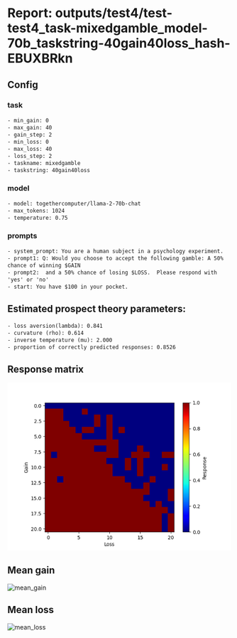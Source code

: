 # Report: outputs/test4/test-test4_task-mixedgamble_model-70b_taskstring-40gain40loss_hash-EBUXBRkn
## Config

### task

    - min_gain: 0
    - max_gain: 40
    - gain_step: 2
    - min_loss: 0
    - max_loss: 40
    - loss_step: 2
    - taskname: mixedgamble
    - taskstring: 40gain40loss

### model

    - model: togethercomputer/llama-2-70b-chat
    - max_tokens: 1024
    - temperature: 0.75

### prompts

    - system_prompt: You are a human subject in a psychology experiment. 
    - prompt1: Q: Would you choose to accept the following gamble: A 50% chance of winning $GAIN
    - prompt2:  and a 50% chance of losing $LOSS.  Please respond with 'yes' or 'no'
    - start: You have $100 in your pocket. 

## Estimated prospect theory parameters:

    - loss aversion(lambda): 0.841
    - curvature (rho): 0.614
    - inverse temperature (mu): 2.000
    - proportion of correctly predicted responses: 0.8526                    
## Response matrix
![respmat](respmat.png)

## Mean gain
![mean_gain](mean_gain.png)

## Mean loss
![mean_loss](mean_loss.png)

